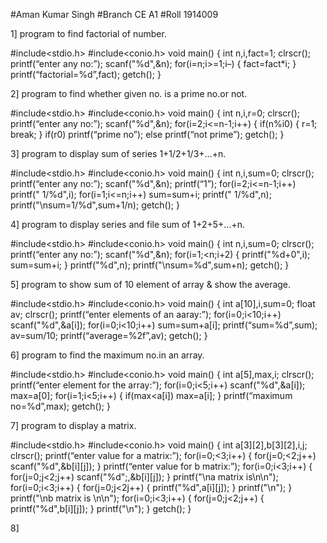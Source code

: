 #Aman Kumar Singh
#Branch CE A1
#Roll 1914009

1] program to find factorial of number.

#include<stdio.h>
#include<conio.h>
void main()
{
int n,i,fact=1;
clrscr();
printf(“enter any no:”);
scanf("%d",&n);
for(i=n;i>=1;i–)
{
fact=fact*i;
}
printf(“factorial=%d”,fact);
getch();
}

2] program to find whether given no. is a prime no.or not.

#include<stdio.h>
#include<conio.h>
void main()
{
int n,i,r=0;
clrscr();
printf(“enter any no:”);
scanf("%d",&n);
for(i=2;i<=n-1;i++)
{
if(n%i0)
{
r=1;
break;
}
if(r0)
printf(“prime no”);
else
printf(“not prime”);
getch();
}

3] program to display sum of series 1+1/2+1/3+…+n.

#include<stdio.h>
#include<conio.h>
void main()
{
int n,i,sum=0;
clrscr();
printf(“enter any no:”);
scanf("%d",&n);
printf(“1”);
for(i=2;i<=n-1;i++)
printf(" 1/%d",i);
for(i=1;i<=n;i++)
sum=sum+i;
printf(" 1/%d",n);
printf("\nsum=1/%d",sum+1/n);
getch();
}

4] program to display series and file sum of 1+2+5+…+n.

#include<stdio.h>
#include<conio.h>
void main()
{
int n,i,sum=0;
clrscr();
printf(“enter any no:”);
scanf("%d",&n);
for(i=1;<n;i+2)
{
printf("%d+0",i);
sum=sum+i;
}
printf("%d",n);
printf("\nsum=%d",sum+n);
getch();
}

5] program to show sum of 10 element of array & show the average.

#include<stdio.h>
#include<conio.h>
void main()
{
int a[10],i,sum=0;
float av;
clrscr();
printf(“enter elements of an aaray:”);
for(i=0;i<10;i++)
scanf("%d",&a[i]);
for(i=0;i<10;i++)
sum=sum+a[i];
printf(“sum=%d”,sum);
av=sum/10;
printf(“average=%2f”,av);
getch();
}

6] program to find the maximum no.in an array.

#include<stdio.h>
#include<conio.h>
void main()
{
int a[5],max,i;
clrscr();
printf(“enter element for the array:”);
for(i=0;i<5;i++)
scanf("%d",&a[i]);
max=a[0];
for(i=1;i<5;i++)
{
if(max<a[i])
max=a[i];
}
printf(“maximum no=%d”,max);
getch();
}

7] program to display a matrix.

#include<stdio.h>
#include<conio.h>
void main()
{
int a[3][2],b[3][2],i,j;
clrscr();
printf(“enter value for a matrix:”);
for(i=0;<3;i++)
{
for(j=0;<2;j++)
scanf("%d",&b[i][j]);
}
printf(“enter value for b matrix:”);
for(i=0;i<3;i++)
{
for(j=0;j<2;j++)
scanf("%d";,&b[i][j]);
}
printf("\na matrix is\n\n");
for(i=0;i<3;i++)
{
for(j=0;j<2j++)
{
printf("%d",a[i][j]);
}
printf("\n");
}
printf("\nb matrix is \n\n");
for(i=0;i<3;i++)
{
for(j=0;j<2;j++)
{
printf("%d",b[i][j]);
}
printf("\n");
}
getch();
}

8]
